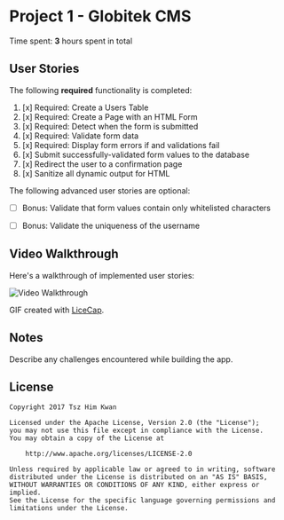 # Project 1 - Globitek CMS

Time spent: **3** hours spent in total

## User Stories

The following **required** functionality is completed:

1. [x]  Required: Create a Users Table
2. [x]  Required: Create a Page with an HTML Form
3. [x]  Required: Detect when the form is submitted
4. [x]  Required: Validate form data
5. [x]  Required: Display form errors if and validations fail
6. [x]  Submit successfully-validated form values to the database
7. [x] Redirect the user to a confirmation page
8. [x] Sanitize all dynamic output for HTML

The following advanced user stories are optional:

* [ ]  Bonus: Validate that form values contain only whitelisted characters

* [ ]  Bonus: Validate the uniqueness of the username

## Video Walkthrough

Here's a walkthrough of implemented user stories:

<img src='http://i.imgur.com/ya4Cb7Z.gif' title='Video Walkthrough' width='' alt='Video Walkthrough' />

GIF created with [LiceCap](http://www.cockos.com/licecap/).

## Notes

Describe any challenges encountered while building the app.

## License

    Copyright 2017 Tsz Him Kwan

    Licensed under the Apache License, Version 2.0 (the "License");
    you may not use this file except in compliance with the License.
    You may obtain a copy of the License at

        http://www.apache.org/licenses/LICENSE-2.0

    Unless required by applicable law or agreed to in writing, software
    distributed under the License is distributed on an "AS IS" BASIS,
    WITHOUT WARRANTIES OR CONDITIONS OF ANY KIND, either express or implied.
    See the License for the specific language governing permissions and
    limitations under the License.
